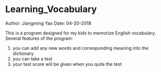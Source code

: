 # Learning_Vocabulary

Author: Jiangming Yao
Date: 04-20-2018

This is a program designed for my kids to memorize English vocabulary.
Several features of the program:
1) you can add any new words and corresponding meaning into the dictionary
2) you can take a test
3) your test score will be given when you quite the test
